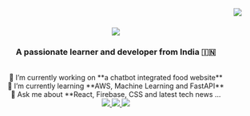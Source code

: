 <img align="right" src="https://visitor-badge.laobi.icu/badge?page_id=Utkarshzzz.Utkarshzzz" />

<h1 align="center">
    <img src="https://readme-typing-svg.herokuapp.com/?font=Righteous&size=35&center=true&vCenter=true&width=500&height=70&duration=4000&lines=Hi+There!+👋;+I'm+Utkarsh+Mishra!;" />
</h1>

<h3 align="center">A passionate learner and developer from India 🇮🇳</h3>

<br/>
<div align="center">
🔭 I’m currently working on **a chatbot integrated food website**

<br>
🌱 I’m currently learning **AWS, Machine Learning and FastAPI**

<br>
💬 Ask me about **React, Firebase, CSS and latest tech news ... 

</div>
<div align="center"> 
  <a href="dcutkarsh@gmail.com">
    <img src="https://img.shields.io/badge/Gmail-333333?style=for-the-badge&logo=gmail&logoColor=red" />
  </a>
  <a href="https://www.linkedin.com/in/utkarsh-mishra-cs/" target="_blank">
    <img src="https://img.shields.io/badge/LinkedIn-0077B5?style=for-the-badge&logo=linkedin&logoColor=white" target="_blank" />
  </a>
  <a href="https://Utkarshzzz.github.io" target="_blank">
     <img src="https://img.shields.io/badge/Portfolio-FF5722?style=for-the-badge&logo=todoist&logoColor=white" target="_blank" /> <!-- sqlite, safari, google-chrome are other good icon options -->
  </a>
</div>
